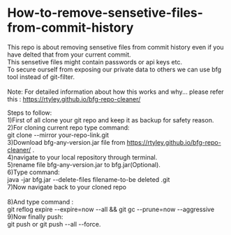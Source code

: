 # How-to-remove-sensetive-files-from-commit-history<br>
This repo is about removing sensetive files from commit history even if you have delted that from your current commit.<br>
This sensetive files might contain passwords or api keys etc.<br>
To secure ourself from exposing our private data to others we can use bfg tool instead of git-filter.  <br>
<br>
Note: For detailed information about how this works and why... please refer this : https://rtyley.github.io/bfg-repo-cleaner/ <br>


Steps to follow:<br>
1)First of all clone your git repo and keep it as backup for safety reason.<br>
2)For cloning current repo type command:<br>
	git clone --mirror your-repo-link.git<br>
3)Download bfg-any-version.jar file from https://rtyley.github.io/bfg-repo-cleaner/ .<br>
4)navigate to your local repository through terminal.<br>
5)rename file bfg-any-version.jar to bfg.jar(Optional).<br>
6)Type command:<br>
	java -jar bfg.jar --delete-files filename-to-be deleted  .git<br>
7)Now navigate back to your cloned repo <br>
<br>
8)And type command :<br>
	git reflog expire --expire=now --all && git gc --prune=now --aggressive<br>
9)Now finally push:<br>
	git push or git push --all --force.<br>

	
	
